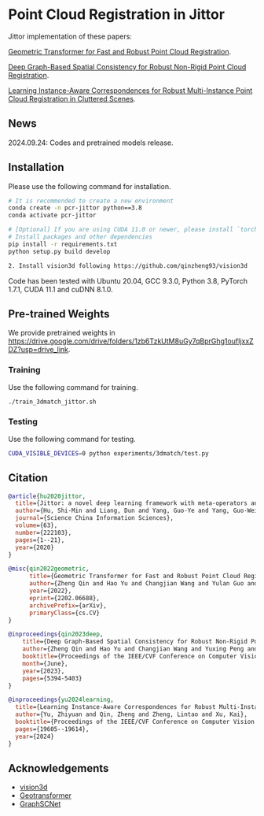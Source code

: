 # Point Cloud Registration in Jittor

Jittor implementation of these papers:

[Geometric Transformer for Fast and Robust Point Cloud Registration](https://arxiv.org/abs/2202.06688).

[Deep Graph-Based Spatial Consistency for Robust Non-Rigid Point Cloud Registration](http://arxiv.org/abs/2303.09950).

[Learning Instance-Aware Correspondences for Robust Multi-Instance Point Cloud Registration in Cluttered Scenes](https://arxiv.org/abs/2404.04557).


## News

2024.09.24: Codes and pretrained models release.

## Installation

Please use the following command for installation.

```bash
# It is recommended to create a new environment
conda create -n pcr-jittor python==3.8
conda activate pcr-jittor

# [Optional] If you are using CUDA 11.0 or newer, please install `torch==1.7.1+cu110`
# Install packages and other dependencies
pip install -r requirements.txt
python setup.py build develop

2. Install vision3d following https://github.com/qinzheng93/vision3d
```

Code has been tested with Ubuntu 20.04, GCC 9.3.0, Python 3.8, PyTorch 1.7.1, CUDA 11.1 and cuDNN 8.1.0.

## Pre-trained Weights

We provide pretrained weights in https://drive.google.com/drive/folders/1zb6TzkUtM8uGy7qBprGhg1oufIjxxZDZ?usp=drive_link.

### Training

 Use the following command for training.

```bash
./train_3dmatch_jittor.sh
```

### Testing

Use the following command for testing.

```bash
CUDA_VISIBLE_DEVICES=0 python experiments/3dmatch/test.py
```


## Citation

```bibtex
@article{hu2020jittor,
  title={Jittor: a novel deep learning framework with meta-operators and unified graph execution},
  author={Hu, Shi-Min and Liang, Dun and Yang, Guo-Ye and Yang, Guo-Wei and Zhou, Wen-Yang},
  journal={Science China Information Sciences},
  volume={63},
  number={222103},
  pages={1--21},
  year={2020}
}

@misc{qin2022geometric,
      title={Geometric Transformer for Fast and Robust Point Cloud Registration},
      author={Zheng Qin and Hao Yu and Changjian Wang and Yulan Guo and Yuxing Peng and Kai Xu},
      year={2022},
      eprint={2202.06688},
      archivePrefix={arXiv},
      primaryClass={cs.CV}
}

@inproceedings{qin2023deep,
    title={Deep Graph-Based Spatial Consistency for Robust Non-Rigid Point Cloud Registration},
    author={Zheng Qin and Hao Yu and Changjian Wang and Yuxing Peng and Kai Xu},
    booktitle={Proceedings of the IEEE/CVF Conference on Computer Vision and Pattern Recognition (CVPR)},
    month={June},
    year={2023},
    pages={5394-5403}
}

@inproceedings{yu2024learning,
  title={Learning Instance-Aware Correspondences for Robust Multi-Instance Point Cloud Registration in Cluttered Scenes},
  author={Yu, Zhiyuan and Qin, Zheng and Zheng, Lintao and Xu, Kai},
  booktitle={Proceedings of the IEEE/CVF Conference on Computer Vision and Pattern Recognition},
  pages={19605--19614},
  year={2024}
}
```

## Acknowledgements

- [vision3d](https://github.com/qinzheng93/vision3d)
- [Geotransformer](https://github.com/qinzheng93/GeoTransformer)
- [GraphSCNet](https://github.com/qinzheng93/GraphSCNet)
